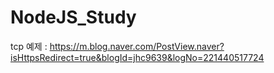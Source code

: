 # NodeJS_Study

tcp 예제 : 
https://m.blog.naver.com/PostView.naver?isHttpsRedirect=true&blogId=jhc9639&logNo=221440517724
